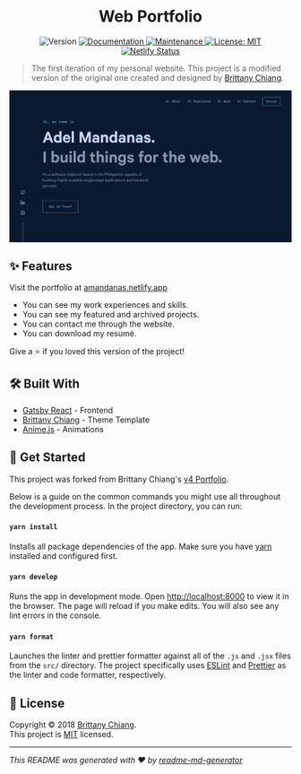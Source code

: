 <h1 align="center">Web Portfolio</h1>
<p align="center">
  <img alt="Version" src="https://img.shields.io/badge/version-1.0.0-blue.svg?cacheSeconds=2592000" />
  <a href="https://github.com/amndns/web-portfolio/blob/master/README.md" target="_blank">
    <img alt="Documentation" src="https://img.shields.io/badge/documentation-yes-brightgreen.svg" />
  </a>
  <a href="https://github.com/amndns/web-portfolio/graphs/commit-activity" target="_blank">
    <img alt="Maintenance" src="https://img.shields.io/badge/Maintained%3F-yes-green.svg" />
  </a>
  <a href="https://github.com/amndns/web-portfolio/blob/master/LICENSE" target="_blank">
    <img alt="License: MIT" src="https://img.shields.io/badge/License-MIT-green.svg" />
  </a>
  <a href="https://app.netlify.com/sites/amandanas/deploys" target="_blank">
    <img alt="Netlify Status" src="https://api.netlify.com/api/v1/badges/61000252-48c2-46e6-baf3-e59c7339cc32/deploy-status" />
  </a>
</p>

> The first iteration of my personal website. This project is a modified version of the original one created and designed by [Brittany Chiang](https://github.com/bchiang7/v4).

<p align="center">
  <img width="720" align="center" src="src/images/demo.png" alt="demo"/>
</p>

## ✨ Features

Visit the portfolio at [amandanas.netlify.app](https://amandanas.netlify.app/)

- You can see my work experiences and skills.
- You can see my featured and archived projects.
- You can contact me through the website.
- You can download my resumé.

Give a ⭐️ if you loved this version of the project!

## 🛠 Built With

- [Gatsby React](https://www.gatsbyjs.com/) - Frontend
- [Brittany Chiang](https://github.com/bchiang7/v4) - Theme Template
- [Anime.js](https://animejs.com/) - Animations

## 🚀 Get Started

This project was forked from Brittany Chiang's [v4 Portfolio](https://github.com/bchiang7/v4).

Below is a guide on the common commands you might use all throughout the development process. In the project directory, you can run:

#### `yarn install`

Installs all package dependencies of the app. Make sure you have [yarn](https://yarnpkg.com/) installed and configured first.

#### `yarn develop`

Runs the app in development mode. Open [http://localhost:8000](http://localhost:8000) to view it in the browser. The page will reload if you make edits. You will also see any lint errors in the console.

#### `yarn format`

Launches the linter and prettier formatter against all of the `.js` and `.jsx` files from the `src/` directory. The project specifically uses [ESLint](https://eslint.org/) and [Prettier](https://prettier.io/) as the linter and code formatter, respectively.

## 📝 License

Copyright © 2018 [Brittany Chiang](https://github.com/bchiang7).<br />
This project is [MIT](https://github.com/amndns/web-portfolio/blob/master/LICENSE) licensed.


***
_This README was generated with ❤️ by [readme-md-generator](https://github.com/kefranabg/readme-md-generator)_